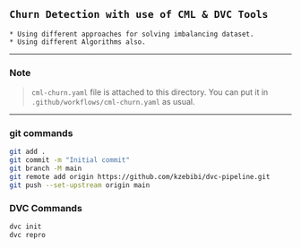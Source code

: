 ## `Churn Detection with use of CML & DVC Tools `
    * Using different approaches for solving imbalancing dataset.
    * Using different Algorithms also.
-------------------
### Note
> `cml-churn.yaml` file is attached to this directory. You can put it in `.github/workflows/cml-churn.yaml` as usual.
------------------------
### git commands
```bash
git add .
git commit -m "Initial commit"
git branch -M main
git remote add origin https://github.com/kzebibi/dvc-pipeline.git
git push --set-upstream origin main
```
### DVC Commands

```bash
dvc init
dvc repro
```

